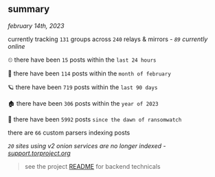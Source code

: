 
## summary
_february 14th, 2023_

currently tracking `131` groups across `240` relays & mirrors - _`89` currently online_

⏲ there have been `15` posts within the `last 24 hours`

🦈 there have been `114` posts within the `month of february`

🪐 there have been `719` posts within the `last 90 days`

🏚 there have been `306` posts within the `year of 2023`

🦕 there have been `5992` posts `since the dawn of ransomwatch`

there are `66` custom parsers indexing posts

_`20` sites using v2 onion services are no longer indexed - [support.torproject.org](https://support.torproject.org/onionservices/v2-deprecation/)_

> see the project [README](https://github.com/joshhighet/ransomwatch#ransomwatch--) for backend technicals
